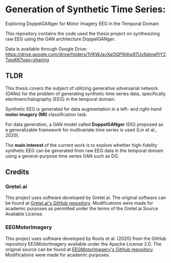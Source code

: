 # Generation of Synthetic Time Series: 
Exploring DoppelGANger for Motor Imagery EEG in the Temporal Domain 

This repository contains the code used the thesis project on synthesizing raw EEG using the GAN architecture DoppelGANger. 

Data is available through Google Drive: https://drive.google.com/drive/folders/1VKWJavXaOQPW4w97UxfpbnePjY2TwuKK?usp=sharing 

## TLDR 

This thesis covers the subject of utilizing generative adversarial network (GANs) for the problem of generating synthetic time series data, specifically electroenchalography (EEG) in the temporal domain. 

Synthetic EEG is generated for data augmentation in a left- and right-hand **motor imagery (MI)** classification task. 

For data generation, a GAN model called **DoppelGANger** (DG) proposed as a generalizable framework for multivariate time series is used (Lin et al., 2020). 

The **main interest** of the current work is to explore whether high-fidelity synthetic EEG can be generated from raw EEG data in the temporal domain using a general-purpose time series GAN such as DG.

## Credits

### Gretel.ai
This project uses software developed by Gretel.ai. The original software can be found at [Gretel.ai's GitHub repository](https://github.com/gretelai). Modifications were made for academic purposes as permitted under the terms of the Gretel.ai Source Available License.

### EEGMotorImagery
This project uses software developed by Roots et al. (2020) from the GitHub repository EEGMotorImagery available under the Apache License 2.0. The original source can be found at [EEGMotorImagery's GitHub repository](https://github.com/rootskar/EEGMotorImagery). Modifications were made for academic purposes.


